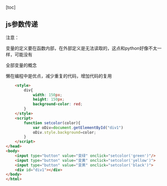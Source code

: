 [toc]

## js参数传递 ##

注意：

变量的定义要在函数内部，在外部定义是无法读取的，这点和python好像不太一样，可能没有

全部变量的概念

懒在编程中是优点，减少重复的代码，增加代码的复用

```html
    <style>
        div{
            width: 150px;
            height: 150px;
            background-color: red;
        }
    </style>
    <script>
        function setcolor(color){
            var oDiv=document.getElementById("div1")
            oDiv.style.background=color;
        }
    </script>
</head>
<body>
    <input type="button" value="变绿" onclick="setcolor('green')"/>
    <input type="button" value="变黄" onclick="setcolor('yellow')">
    <input type="button" value="变黑" onclick="setcolor('black')">    
    <div id="div1"></div>
</body>
</html>
```

